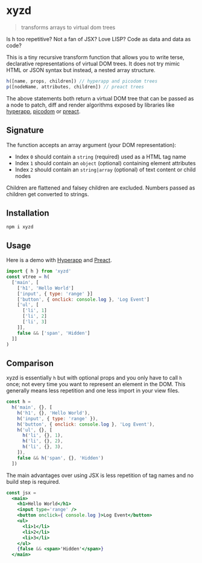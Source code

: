 # xyzd
> transforms arrays to virtual dom trees

Is h too repetitive? Not a fan of JSX? Love LISP? Code as data and data as code?

This is a tiny recursive transform function that allows you to write terse, declarative representations of virtual DOM trees. It does not try mimic HTML or JSON syntax but instead, a nested array structure.

```js
h([name, props, children]) // hyperapp and picodom trees
p([nodeName, attributes, children]) // preact trees
```

The above statements both return a virtual DOM tree that can be passed as a node to patch, diff and render algorithms exposed by libraries like [hyperapp](https://github.com/hyperapp/hyperapp), [picodom](https://github.com/picodom/picodom) or [preact](https://github.com/developit/preact).

## Signature

The function accepts an array argument (your DOM representation):

- Index `0` should contain a `string` (required) used as a HTML tag name
- Index `1` should contain an `object` (optional) containing element attributes
- Index `2` should contain an `string|array` (optional) of text content or child nodes

Children are flattened and falsey children are excluded. Numbers passed as children get converted to strings.

## Installation

```
npm i xyzd
```

## Usage

Here is a demo with [Hyperapp](https://codepen.io/lukejacksonn/pen/BJvXvg?editors=0010) and [Preact](https://codepen.io/lukejacksonn/pen/ZvwKva?editors=0010).

```js
import { h } from 'xyzd'
const vtree = h(
  ['main', [
    ['h1', 'Hello World']
    ['input', { type: 'range' }]
    ['button', { onclick: console.log }, 'Log Event']
    ['ul', [
      ['li', 1]
      ['li', 2]
      ['li', 3]
    ]],
    false && ['span', 'Hidden']
  ]]
)
```

## Comparison

xyzd is essentially `h` but with optional props and you only have to call `h` once; not every time you want to represent an element in the DOM. This generally means less repetition and one less import in your view files.

```js
const h =
  h('main', {}, [
    h('h1', {}, 'Hello World'),
    h('input', { type: 'range' }),
    h('button', { onclick: console.log }, 'Log Event'),
    h('ul', {}, [
      h('li', {}, 1),
      h('li', {}, 2),
      h('li', {}, 3),
    ]),
    false && h('span', {}, 'Hidden')
  ])
```

The main advantages over using JSX is less repetition of tag names and no build step is required.

```jsx
const jsx =
  <main>
    <h1>Hello World</h1>
    <input type='range' />
    <button onclick={ console.log }>Log Event</button>
    <ul>
      <li>1</li>
      <li>2</li>
      <li>3</li>
    </ul>
    {false && <span>'Hidden'</span>}
  </main>
```
